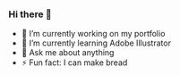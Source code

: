 ### Hi there 👋


- 🔭 I’m currently working on my portfolio
- 🌱 I’m currently learning Adobe Illustrator
- 💬 Ask me about anything
- ⚡ Fun fact: I can make bread

